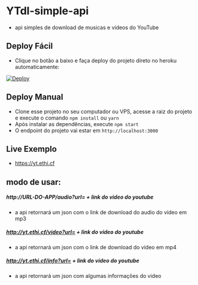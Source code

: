 # YTdl-simple-api
- api simples de download de musicas e vídeos do YouTube

## Deploy Fácil
- Clique no botão a baixo e faça deploy do projeto direto no heroku automaticamente:

[![Deploy](https://www.herokucdn.com/deploy/button.svg)](https://heroku.com/deploy?template=https://github.com/erickythierry/ytdl-simple-api)

## Deploy Manual
 - Clone esse projeto no seu computador ou VPS, acesse a raiz do projeto e execute o comando `npm install` ou `yarn` 
 - Após instalar as dependências, execute `npm start`
 - O endpoint do projeto vai estar em `http://localhost:3000`

## Live Exemplo
 - https://yt.ethi.cf

## modo de usar:

##### http://URL-DO-APP/audio?url= + link do video do youtube
- a api retornará um json com o link de download do audio do vídeo em mp3

##### http://yt.ethi.cf/video?url= + link do video do youtube
- a api retornará um json com o link de download do vídeo em mp4

##### http://yt.ethi.cf/info?url= + link do video do youtube
- a api retornará um json com algumas informações do video



